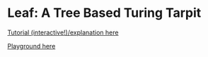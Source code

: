 Leaf: A Tree Based Turing Tarpit
===

[Tutorial (interactive!)/explanation here](https://crogers.github.io/leaf/tutorial.html)

[Playground here](https://crogers.github.io/leaf/playground.html)
